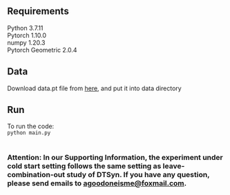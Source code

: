 ## Requirements  
Python 3.7.11  
Pytorch 1.10.0  
numpy 1.20.3  
Pytorch Geometric 2.0.4  
## Data
Download data.pt file from [here](https://drive.google.com/file/d/1Gqt4HxbUVILIbp17L6e_zLGA_3sVKOw1/view?usp=sharing), and put it into data directory  
## Run  
To run the code:  
`python main.py`
<br/><br/>
### Attention: In our Supporting Information, the experiment under cold start setting follows the same setting as leave-combination-out study of DTSyn. If you have any question, please send emails to agoodoneisme@foxmail.com.
